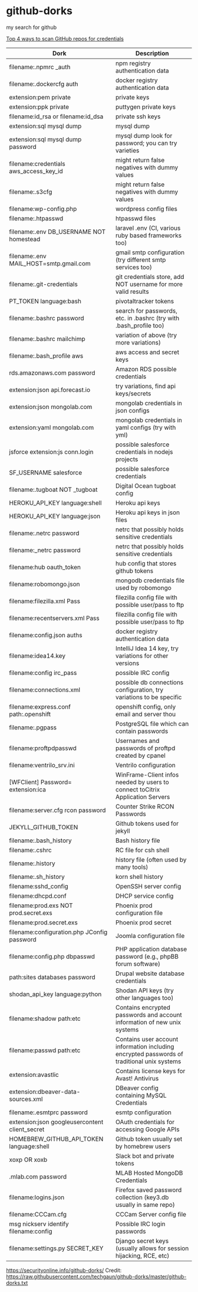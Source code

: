 # github-dorks
my search for github 




[Top 4 ways to scan GitHub repos for credentials](https://securitytrails.com/blog/github-dorks)


| Dork                                            | Description                                                                                 |
|-------------------------------------------------|---------------------------------------------------------------------------------------------|
| filename:.npmrc _auth                           | npm registry authentication data                                                            |
| filename:.dockercfg auth                        | docker registry authentication data                                                         |
| extension:pem private                           | private keys                                                                                |
| extension:ppk private                           | puttygen private keys                                                                       |
| filename:id_rsa or filename:id_dsa              | private ssh keys                                                                            |
| extension:sql mysql dump                        | mysql dump                                                                                  |
| extension:sql mysql dump password               | mysql dump look for password; you can try varieties                                         |
| filename:credentials aws_access_key_id          | might return false negatives with dummy values                                              |
| filename:.s3cfg                                 | might return false negatives with dummy values                                              |
| filename:wp-config.php                          | wordpress config files                                                                      |
| filename:.htpasswd                              | htpasswd files                                                                              |
| filename:.env DB_USERNAME NOT homestead         | laravel .env (CI, various ruby based frameworks too)                                        |
| filename:.env MAIL_HOST=smtp.gmail.com          | gmail smtp configuration (try different smtp services too)                                  |
| filename:.git-credentials                       | git credentials store, add NOT username for more valid results                              |
| PT_TOKEN language:bash                          | pivotaltracker tokens                                                                       |
| filename:.bashrc password                       | search for passwords, etc. in .bashrc (try with .bash_profile too)                          |
| filename:.bashrc mailchimp                      | variation of above (try more variations)                                                    |
| filename:.bash_profile aws                      | aws access and secret keys                                                                  |
| rds.amazonaws.com password                      | Amazon RDS possible credentials                                                             |
| extension:json api.forecast.io                  | try variations, find api keys/secrets                                                       |
| extension:json mongolab.com                     | mongolab credentials in json configs                                                        |
| extension:yaml mongolab.com                     | mongolab credentials in yaml configs (try with yml)                                         |
| jsforce extension:js conn.login                 | possible salesforce credentials in nodejs projects                                          |
| SF_USERNAME salesforce                          | possible salesforce credentials                                                             |
| filename:.tugboat NOT _tugboat                  | Digital Ocean tugboat config                                                                |
| HEROKU_API_KEY language:shell                   | Heroku api keys                                                                             |
| HEROKU_API_KEY language:json                    | Heroku api keys in json files                                                               |
| filename:.netrc password                        | netrc that possibly holds sensitive credentials                                             |
| filename:_netrc password                        | netrc that possibly holds sensitive credentials                                             |
| filename:hub oauth_token                        | hub config that stores github tokens                                                        |
| filename:robomongo.json                         | mongodb credentials file used by robomongo                                                  |
| filename:filezilla.xml Pass                     | filezilla config file with possible user/pass to ftp                                        |
| filename:recentservers.xml Pass                 | filezilla config file with possible user/pass to ftp                                        |
| filename:config.json auths                      | docker registry authentication data                                                         |
| filename:idea14.key                             | IntelliJ Idea 14 key, try variations for other versions                                     |
| filename:config irc_pass                        | possible IRC config                                                                         |
| filename:connections.xml                        | possible db connections configuration, try variations to be specific                        |
| filename:express.conf path:.openshift           | openshift config, only email and server thou                                                |
| filename:.pgpass                                | PostgreSQL file which can contain passwords                                                 |
| filename:proftpdpasswd                          | Usernames and passwords of proftpd created by cpanel                                        |
| filename:ventrilo_srv.ini                       | Ventrilo configuration                                                                      |
| [WFClient] Password= extension:ica              | WinFrame-Client infos needed by users to connect toCitrix Application Servers               |
| filename:server.cfg rcon password               | Counter Strike RCON Passwords                                                               |
| JEKYLL_GITHUB_TOKEN                             | Github tokens used for jekyll                                                               |
| filename:.bash_history                          | Bash history file                                                                           |
| filename:.cshrc                                 | RC file for csh shell                                                                       |
| filename:.history                               | history file (often used by many tools)                                                     |
| filename:.sh_history                            | korn shell history                                                                          |
| filename:sshd_config                            | OpenSSH server config                                                                       |
| filename:dhcpd.conf                             | DHCP service config                                                                         |
| filename:prod.exs NOT prod.secret.exs           | Phoenix prod configuration file                                                             |
| filename:prod.secret.exs                        | Phoenix prod secret                                                                         |
| filename:configuration.php JConfig password     | Joomla configuration file                                                                   |
| filename:config.php dbpasswd                    | PHP application database password (e.g., phpBB forum software)                              |
| path:sites databases password                   | Drupal website database credentials                                                         |
| shodan_api_key language:python                  | Shodan API keys (try other languages too)                                                   |
| filename:shadow path:etc                        | Contains encrypted passwords and account information of new unix systems                    |
| filename:passwd path:etc                        | Contains user account information including encrypted passwords of traditional unix systems |
| extension:avastlic                              | Contains license keys for Avast! Antivirus                                                  |
| extension:dbeaver-data-sources.xml              | DBeaver config containing MySQL Credentials                                                 |
| filename:.esmtprc password                      | esmtp configuration                                                                         |
| extension:json googleusercontent client_secret  | OAuth credentials for accessing Google APIs                                                 |
| HOMEBREW_GITHUB_API_TOKEN language:shell        | Github token usually set by homebrew users                                                  |
| xoxp OR xoxb                                    | Slack bot and private tokens                                                                |
| .mlab.com password                              | MLAB Hosted MongoDB Credentials                                                             |
| filename:logins.json                            | Firefox saved password collection (key3.db usually in same repo)                            |
| filename:CCCam.cfg                              | CCCam Server config file                                                                    |
| msg nickserv identify filename:config           | Possible IRC login passwords                                                                |
| filename:settings.py SECRET_KEY                 | Django secret keys (usually allows for session hijacking, RCE, etc)                         |


https://securityonline.info/github-dorks/
Credit: https://raw.githubusercontent.com/techgaun/github-dorks/master/github-dorks.txt


